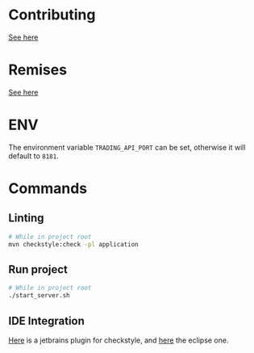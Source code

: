 # Contributing

[See here](CONTRIBUTING.md)

# Remises

[See here](http://projet2018.qualitelogicielle.ca/)

# ENV
The environment variable `TRADING_API_PORT` can be set, otherwise it
will default to `8181`.

# Commands

## Linting
```bash
# While in project root
mvn checkstyle:check -pl application
```

## Run project
```bash
# While in project root
./start_server.sh
```

## IDE Integration
[Here](https://plugins.jetbrains.com/plugin/1065-checkstyle-idea)
is a jetbrains plugin for checkstyle, and
[here](https://checkstyle.org/eclipse-cs/#!/)
the eclipse one.

